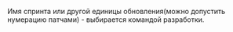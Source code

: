 Имя спринта или другой единицы обновления(можно допустить нумерацию патчами) - выбирается командой разработки.
